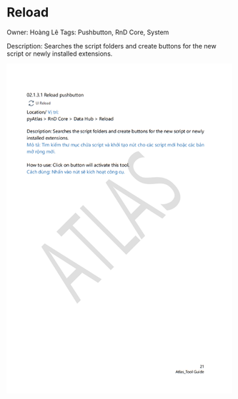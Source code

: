 # Reload

Owner: Hoàng Lê
Tags: Pushbutton, RnD Core, System

Description: Searches the script folders and create buttons for the new script or newly installed extensions.

![Screenshot 2023-11-22 171441.png](Reload%20d9914df1b7fe40eb8e96ce16f5f86f0b/Screenshot_2023-11-22_171441.png)